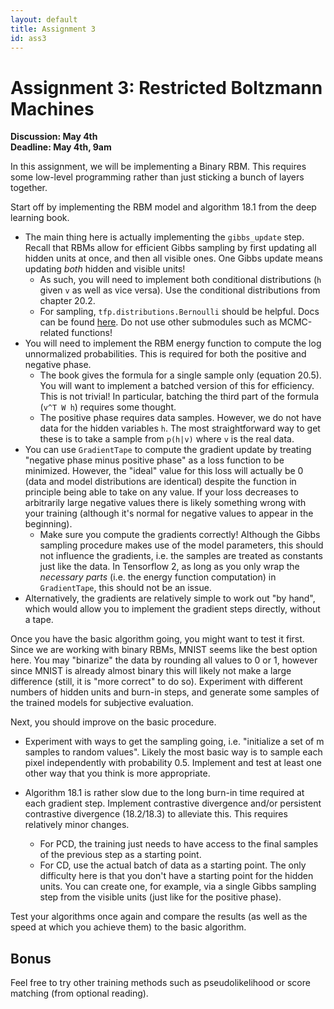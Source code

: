 ```yaml
---
layout: default
title: Assignment 3
id: ass3
---
```



# Assignment 3: Restricted Boltzmann Machines
**Discussion: May 4th**  
**Deadline: May 4th, 9am**

In this assignment, we will be implementing a Binary RBM. This requires some
low-level programming rather than just sticking a bunch of layers together.

Start off by implementing the RBM model and algorithm 18.1 from the deep learning book.
- The main thing here is actually implementing the `gibbs_update` step. Recall
that RBMs allow for efficient Gibbs sampling by first updating all hidden 
units at once, and then all visible ones. One Gibbs update means updating _both_
  hidden and visible units!
  - As such, you will need to implement both conditional distributions (`h` given `v`
  as well as vice versa). Use the
  conditional distributions from chapter 20.2. 
  - For sampling, `tfp.distributions.Bernoulli` should be helpful. Docs can be found 
  [here](https://www.tensorflow.org/probability/overview). Do not use other
  submodules such as MCMC-related functions!
- You will need to implement the RBM energy function to compute the log
unnormalized probabilities. This is required for both the positive and negative phase.
  - The book gives the formula for a single sample
  only (equation 20.5). You will want to implement a batched version of this for
  efficiency. This is not trivial! In particular, batching the third part of the
  formula (`v^T W h`) requires some thought.
  - The positive phase requires data samples. However, we do not have data for
    the hidden variables `h`. The most straightforward way to get these is to
    take a sample from `p(h|v)` where `v` is the real data.
- You can use `GradientTape` to compute the gradient update by treating 
"negative phase minus positive phase" as a loss function to be minimized.
However, the "ideal" value for this loss will actually be 0 (data and model
distributions are identical) despite the function in principle being able to
take on any value. If your loss decreases to arbitrarily large negative values
there is likely something wrong with your training (although it's normal for
negative values to appear in the beginning). 
  - Make sure you compute the gradients correctly! Although the Gibbs sampling
  procedure makes use of the model parameters, this should not influence the 
  gradients, i.e. the samples are treated as constants just like the data. In Tensorflow 2,
  as long as you only wrap the _necessary parts_ (i.e. the energy function computation)
  in `GradientTape`, this should not be an issue.
- Alternatively, the gradients are relatively simple to work out "by hand", which
would allow you to implement the gradient steps directly, without a tape.

Once you have the basic algorithm going, you might want to test it first. Since
we are working with binary RBMs, MNIST seems like the best option here. You may
"binarize" the data by rounding all values to 0 or 1, however since MNIST is
already almost binary this will likely not make a large difference 
(still, it is "more correct" to do so). Experiment
with different numbers of hidden units and burn-in steps, and generate some
samples of the trained models for subjective evaluation.

Next, you should improve on the basic procedure.
- Experiment with ways to get the sampling going, i.e. "initialize a set of m 
samples to random values". Likely the most basic way is to sample each pixel
independently with probability 0.5. Implement and test at least one other way
that you think is more appropriate.
- Algorithm 18.1 is rather slow due to the long burn-in time required at each
gradient step. Implement contrastive divergence and/or persistent contrastive
divergence (18.2/18.3) to alleviate this. This requires relatively minor changes.

  - For PCD, the training just needs to have access to the final samples of the
previous step as a starting point. 
  -  For CD, use the actual batch of data as a
starting point. The only difficulty here is that you don't have a starting point
for the hidden units. You can create one, for example, via a single Gibbs
sampling step from the visible units (just like for the positive phase).

Test your algorithms once again and compare the results (as well as the speed at
which you achieve them) to the basic algorithm.

## Bonus

Feel free to try other training methods such as pseudolikelihood or score matching
(from optional reading).
